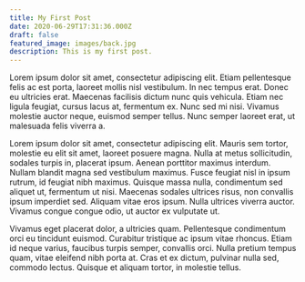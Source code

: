 ```yaml
---
title: My First Post
date: 2020-06-29T17:31:36.000Z
draft: false
featured_image: images/back.jpg
description: This is my first post.
---
```

Lorem ipsum dolor sit amet, consectetur adipiscing elit. Etiam pellentesque felis ac est porta, laoreet mollis nisl vestibulum. In nec tempus erat. Donec eu ultricies erat. Maecenas facilisis dictum nunc quis vehicula. Etiam nec ligula feugiat, cursus lacus at, fermentum ex. Nunc sed mi nisi. Vivamus molestie auctor neque, euismod semper tellus. Nunc semper laoreet erat, ut malesuada felis viverra a.

Lorem ipsum dolor sit amet, consectetur adipiscing elit. Mauris sem tortor, molestie eu elit sit amet, laoreet posuere magna. Nulla at metus sollicitudin, sodales turpis in, placerat ipsum. Aenean porttitor maximus interdum. Nullam blandit magna sed vestibulum maximus. Fusce feugiat nisl in ipsum rutrum, id feugiat nibh maximus. Quisque massa nulla, condimentum sed aliquet ut, fermentum ut nisi. Maecenas sodales ultrices risus, non convallis ipsum imperdiet sed. Aliquam vitae eros ipsum. Nulla ultrices viverra auctor. Vivamus congue congue odio, ut auctor ex vulputate ut.

Vivamus eget placerat dolor, a ultricies quam. Pellentesque condimentum orci eu tincidunt euismod. Curabitur tristique ac ipsum vitae rhoncus. Etiam id neque varius, faucibus turpis semper, convallis orci. Nulla pretium tempus quam, vitae eleifend nibh porta at. Cras et ex dictum, pulvinar nulla sed, commodo lectus. Quisque et aliquam tortor, in molestie tellus.